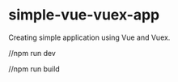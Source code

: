 # simple-vue-vuex-app
Creating simple application using Vue and Vuex.

//npm run dev

//npm run build  
